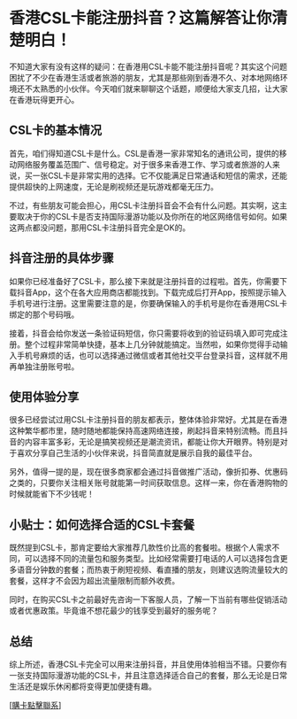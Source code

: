 # 香港CSL卡能注册抖音？这篇解答让你清楚明白！

不知道大家有没有这样的疑问：在香港用CSL卡能不能注册抖音呢？其实这个问题困扰了不少在香港生活或者旅游的朋友，尤其是那些刚到香港不久、对本地网络环境还不太熟悉的小伙伴。今天咱们就来聊聊这个话题，顺便给大家支几招，让大家在香港玩得更开心。

## CSL卡的基本情况

首先，咱们得知道CSL卡是什么。CSL是香港一家非常知名的通讯公司，提供的移动网络服务覆盖范围广、信号稳定。对于很多来香港工作、学习或者旅游的人来说，买一张CSL卡是非常实用的选择。它不仅能满足日常通话和短信的需求，还能提供超快的上网速度，无论是刷视频还是玩游戏都毫无压力。

不过，有些朋友可能会担心，用CSL卡注册抖音会不会有什么问题。其实啊，这主要取决于你的CSL卡是否支持国际漫游功能以及你所在的地区网络信号如何。如果这两点都没问题，那用CSL卡注册抖音完全是OK的。

## 抖音注册的具体步骤

如果你已经准备好了CSL卡，那么接下来就是注册抖音的过程啦。首先，你需要下载抖音App，这个在各大应用商店都能找到。下载完成后打开App，按照提示输入手机号进行注册。这里需要注意的是，你要确保输入的手机号是你在香港用CSL卡绑定的那个号码哦。

接着，抖音会给你发送一条验证码短信，你只需要将收到的验证码填入即可完成注册。整个过程非常简单快捷，基本上几分钟就能搞定。当然啦，如果你觉得手动输入手机号麻烦的话，也可以选择通过微信或者其他社交平台登录抖音，这样就不用再单独注册账号啦。

## 使用体验分享

很多已经尝试过用CSL卡注册抖音的朋友都表示，整体体验非常好。尤其是在香港这种繁华都市里，随时随地都能保持高速网络连接，刷起抖音来特别流畅。而且抖音的内容丰富多彩，无论是搞笑视频还是潮流资讯，都能让你大开眼界。特别是对于喜欢分享自己生活的小伙伴来说，抖音简直就是展示自我的最佳平台。

另外，值得一提的是，现在很多商家都会通过抖音做推广活动，像折扣券、优惠码之类的，只要你关注相关账号就能第一时间获取信息。这样一来，你在香港购物的时候就能省下不少钱呢！

## 小贴士：如何选择合适的CSL卡套餐

既然提到CSL卡，那肯定要给大家推荐几款性价比高的套餐啦。根据个人需求不同，可以选择不同的流量包和服务类型。比如经常需要打电话的人可以选择包含更多语音分钟数的套餐；而热衷于刷短视频、看直播的朋友，则建议选购流量较大的套餐，这样才不会因为超出流量限制而额外收费。

同时，在购买CSL卡之前最好先咨询一下客服人员，了解一下当前有哪些促销活动或者优惠政策。毕竟谁不想花最少的钱享受到最好的服务呢？

## 总结

综上所述，香港CSL卡完全可以用来注册抖音，并且使用体验相当不错。只要你有一张支持国际漫游功能的CSL卡，并且注意选择适合自己的套餐，那么无论是日常生活还是娱乐休闲都将变得更加便捷有趣。

[[購卡點擊聯系](https://t.me/s/esim1088)]
